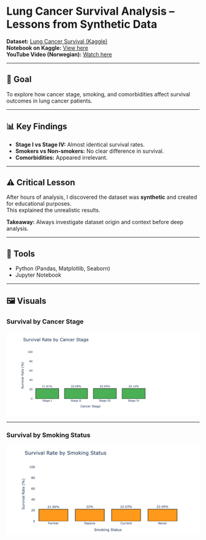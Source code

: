 # Lung Cancer Survival Analysis – Lessons from Synthetic Data

**Dataset:** [Lung Cancer Survival (Kaggle)](https://lnkd.in/gjy5EveE)  
**Notebook on Kaggle:** [View here](https://lnkd.in/gjy5EveE)  
**YouTube Video (Norwegian):** [Watch here](https://lnkd.in/dXfyjNVM)

---

## 📌 Goal
To explore how cancer stage, smoking, and comorbidities affect survival outcomes in lung cancer patients.  

---

## 📊 Key Findings
- **Stage I vs Stage IV:** Almost identical survival rates.  
- **Smokers vs Non-smokers:** No clear difference in survival.  
- **Comorbidities:** Appeared irrelevant.  

---

## ⚠️ Critical Lesson
After hours of analysis, I discovered the dataset was **synthetic** and created for educational purposes.  
This explained the unrealistic results.  

**Takeaway:** Always investigate dataset origin and context before deep analysis.  

---

## 🔧 Tools
- Python (Pandas, Matplotlib, Seaborn)  
- Jupyter Notebook  

---

## 🖼️ Visuals

### Survival by Cancer Stage
![Survival by Stage](images/survival-by-cancer.png)  

---

### Survival by Smoking Status
![Survival by Smoking](images/survival-by-smoking.png)  

